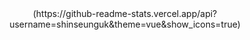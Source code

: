 <center>(https://github-readme-stats.vercel.app/api?username=shinseunguk&theme=vue&show_icons=true)</center>
